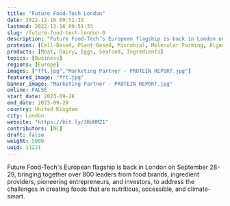 ```yaml
---
title: "Future Food-Tech London"
date: 2022-12-16 09:51:33
lastmod: 2022-12-16 09:51:33
slug: /future-food-tech-london-0
description: "Future Food-Tech’s European flagship is back in London on September 28-29, bringing together over 800 leaders from food brands, ingredient providers, pioneering entrepreneurs, and investors, to address the challenges in creating foods that are nutritious, accessible, and climate-smart."
proteins: [Cell-Based, Plant-Based, Microbial, Molecular Farming, Algae, Fungi]
products: [Meat, Dairy, Eggs, Seafood, Ingredients]
topics: [Business]
regions: [Europe]
images: ["fft.jpg","Marketing Partner - PROTEIN REPORT.jpg"]
featured_image: "fft.jpg"
banner_image: "Marketing Partner - PROTEIN REPORT.jpg"
online: FALSE
start_date: 2023-09-28
end_date: 2023-09-29
country: United Kingdom
city: London
website: "https://bit.ly/3KdHMZ1"
contributors: [NL]
draft: false
weight: 5000
uuid: 11221
---
```

Future Food-Tech's European flagship is back in London on September
28-29, bringing together over 800 leaders from food brands, ingredient
providers, pioneering entrepreneurs, and investors, to address the
challenges in creating foods that are nutritious, accessible, and
climate-smart.
